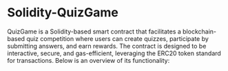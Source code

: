# Solidity-QuizGame
QuizGame is a Solidity-based smart contract that facilitates a blockchain-based quiz competition where users can create quizzes, participate by submitting answers, and earn rewards. The contract is designed to be interactive, secure, and gas-efficient, leveraging the ERC20 token standard for transactions. Below is an overview of its functionality:
